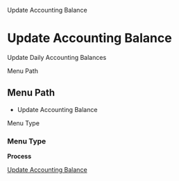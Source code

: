 
Update Accounting Balance
# Update Accounting Balance


Update Daily Accounting Balances

Menu Path
## Menu Path



- Update Accounting Balance

Menu Type
### Menu Type

**Process**


[Update Accounting Balance](functional-guide/process/process-balance_update.md)